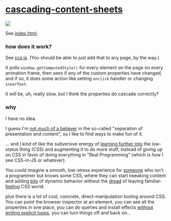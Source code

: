 # [cascading-content-sheets](https://osnr.github.io/cascading-content-sheets/)

[![](ccs-example.gif)](https://twitter.com/rsnous/status/1302189421324767235)

See [index.html](https://osnr.github.io/cascading-content-sheets/).

### how does it work?

See [ccs.js](ccs.js). (You should be able to just add that to any
page, by the way.)

It polls `window.getComputedStyle()` for every element on the page on
every animation frame, then sees if any of the custom properties have
changed, and if so, it does some action like setting `onclick` handler
or changing `innerText`.

It will be, uh, really slow, but I think the properties do cascade
correctly?

### why

I have no idea.

I guess I'm [not much of a
believer](https://twitter.com/rsnous/status/1262867035828023296) in
the so-called "separation of presentation and content", so I like to
find ways to make fun of it.

... and [I](https://twitter.com/rsnous) kind of like the subversive
energy of [learning further
into](https://twitter.com/rsnous/status/1113157229207740416) the
low-status thing (CSS) and augmenting it to do more stuff, instead of
giving up on CSS in favor of doing everything in "Real Programming"
(which is how I see CSS-in-JS or whatever).

You could imagine a smooth, low-stress experience for
[someone](https://twitter.com/meekaale/status/1281178177856049152) who
isn't a programmer but knows some CSS, where they can start tweaking
content and adding
[bits](https://twitter.com/rsnous/status/720460081645625344) of
dynamic behavior without the
[dread](https://twitter.com/rsnous/status/1257165715238313986) of
leaving
familiar-[feeling](https://twitter.com/rsnous/status/1301276635358851072)
CSS world.

plus there is a lot of cool, concrete, direct-manipulation tooling
around CSS. You can point the browser inspector at an element, you can
see all the properties in one place, you can do queries and install
effects [without writing explicit
loops](https://twitter.com/rsnous/status/1269019565188501504), you can
turn things off and back on...

